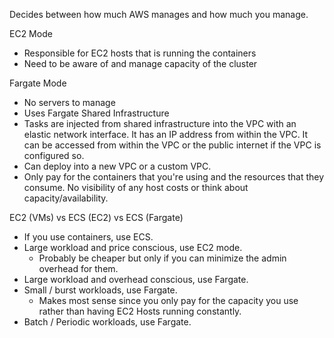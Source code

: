 Decides between how much AWS manages and how much you manage.

EC2 Mode

* Responsible for EC2 hosts that is running the containers
* Need to be aware of and manage capacity of the cluster

Fargate Mode

* No servers to manage
* Uses Fargate Shared Infrastructure
* Tasks are injected from shared infrastructure into the VPC with an elastic network interface. It has an IP address from within the VPC. It can be accessed from within the VPC or the public internet if the VPC is configured so.
* Can deploy into a new VPC or a custom VPC.
* Only pay for the containers that you're using and the resources that they consume. No visibility of any host costs or think about capacity/availability.

EC2 (VMs) vs ECS (EC2) vs ECS (Fargate)

* If you use containers, use ECS.
* Large workload and price conscious, use EC2 mode.
  * Probably be cheaper but only if you can minimize the admin overhead for them.
* Large workload and overhead conscious, use Fargate.
* Small / burst workloads, use Fargate.
  * Makes most sense since you only pay for the capacity you use rather than having EC2 Hosts running constantly.
* Batch / Periodic workloads, use Fargate.
